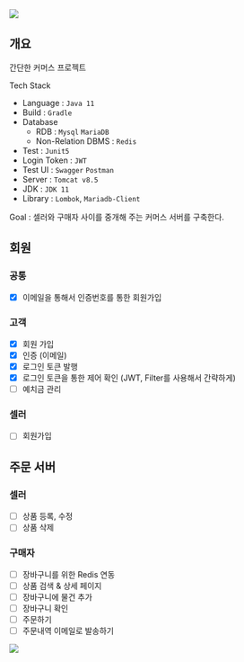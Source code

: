<img src="https://capsule-render.vercel.app/api?type=waving&color=auto&height=150&section=header" />

## 개요

간단한 커머스 프로젝트

Tech Stack

- Language : `Java 11`
- Build : `Gradle`
- Database
    - RDB : `Mysql` `MariaDB`
    - Non-Relation DBMS : `Redis`
- Test : `Junit5`
- Login Token : `JWT`
- Test UI : `Swagger` `Postman`
- Server : `Tomcat v8.5`
- JDK : `JDK 11`
- Library : `Lombok`, `Mariadb-Client`

Goal : 셀러와 구매자 사이를 중개해 주는 커머스 서버를 구축한다.

## 회원

### 공통

- [x]  이메일을 통해서 인증번호를 통한 회원가입

### 고객

- [x]  회원 가입
- [x]  인증 (이메일)
- [x]  로그인 토큰 발행
- [x]  로그인 토큰을 통한 제어 확인 (JWT, Filter를 사용해서 간략하게)
- [ ]  예치금 관리

### 셀러

- [ ]  회원가입

## 주문 서버

### 셀러

- [ ]  상품 등록, 수정
- [ ]  상품 삭제

### 구매자

- [ ]  장바구니를 위한 Redis 연동
- [ ]  상품 검색 & 상세 페이지
- [ ]  장바구니에 물건 추가
- [ ]  장바구니 확인
- [ ]  주문하기
- [ ]  주문내역 이메일로 발송하기

<img src="https://capsule-render.vercel.app/api?type=waving&color=auto&height=150&section=footer" />

